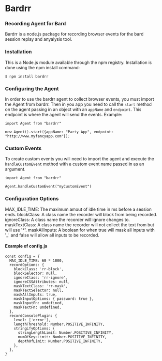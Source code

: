 # Bardrr

### Recording Agent for Bard

Bardrr is a node.js package for recording browser events for the bard session replay and anyalysis tool.

### Installation

This is a Node.js module available through the npm registry. Installation is done using the npm install command:

```
$ npm install bardrr
```

### Configuring the Agent

In order to use the bardrr agent to collect browser events, you must import the Agent from bardrr. Then in you app you need to call the `start` method on the agent passing in an object with an `appName` and `endpoint`. This endpoint is where the agent will send the events. Example:

```javasciprt
import Agent from "bardrr"

new Agent().start({appName: "Party App", endpoint: "http://www.myfancyapp.com"});
```

### Custom Events

To create custom events you will need to import the agent and execute the `handleCustomEvent` method with a custom event name passed in as an argument.

```
import Agent from "bardrr"

Agent.handleCustomEvent("myCustomEvent")
```

### Configuration Options

MAX_IDLE_TIME: The maximum amout of idle time in ms before a session ends.
blockClass: A class name the recorder will block from being recorded.
ignoreClass: A class name the recorder will ignore changes to.
maskTextClass: A class name the recorder will not collect the text from but will use '\*'.
maskAllInputs: A boolean for when true will mask all inputs with '\_' and false will allow all inputs to be recorded.

#### Example of config.js

```
const config = {
  MAX_IDLE_TIME: 60 * 1000,
  recordOptions: {
    blockClass: 'rr-block',
    blockSelector: null,
    ignoreClass: 'rr-ignore',
    ignoreCSSAttributes: null,
    maskTextClass: 'rr-mask',
    maskTextSelector: null,
    maskAllInputs: true,
    maskInputOptions: { password: true },
    maskInputFn: undefined,
    maskTextFn: undefined,
  },
  recordConsolePlugin: {
    level: ['error'],
    lengthThreshold: Number.POSITIVE_INFINITY,
    stringifyOptions: {
      stringLengthLimit: Number.POSITIVE_INFINITY,
      numOfKeysLimit: Number.POSITIVE_INFINITY,
      depthOfLimit: Number.POSITIVE_INFINITY,
    },
  },
}
```
